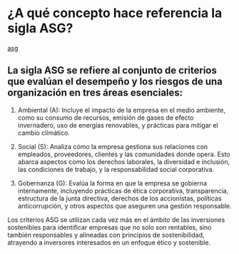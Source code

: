# ¿A qué concepto hace referencia la sigla ASG?

[asg](img/img13.jpg)

## La sigla ASG se refiere al conjunto de criterios que evalúan el desempeño y los riesgos de una organización en tres áreas esenciales:

  1. Ambiental (A): Incluye el impacto de la empresa en el medio ambiente, como su consumo de recursos, emisión de gases de efecto invernadero, uso de energías renovables, y prácticas para mitigar el cambio climático.

  2. Social (S): Analiza cómo la empresa gestiona sus relaciones con empleados, proveedores, clientes y las comunidades donde opera. Esto abarca aspectos como los derechos laborales, la diversidad e inclusión, las condiciones de trabajo, y la responsabilidad social corporativa.

  3. Gobernanza (G): Evalúa la forma en que la empresa se gobierna internamente, incluyendo prácticas de ética corporativa, transparencia, estructura de la junta directiva, derechos de los accionistas, políticas anticorrupción, y otros aspectos que aseguren una gestión responsable.

Los criterios ASG se utilizan cada vez más en el ámbito de las inversiones sostenibles para identificar empresas que no solo son rentables, sino también responsables y alineadas con principios de sostenibilidad, atrayendo a inversores interesados en un enfoque ético y sostenible.
